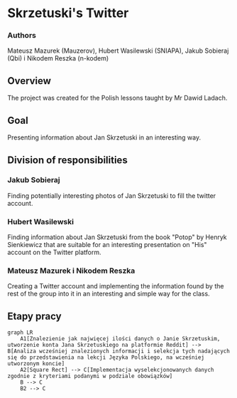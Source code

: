 # Skrzetuski's Twitter

### Authors
Mateusz Mazurek (Mauzerov), Hubert Wasilewski (SNIAPA), Jakub Sobieraj (Qbi) i Nikodem Reszka (n-kodem)

## Overview
The project was created for the Polish lessons taught by Mr Dawid Ladach.

## Goal
Presenting information about Jan Skrzetuski in an interesting way.

## Division of responsibilities
### Jakub Sobieraj
Finding potentially interesting photos of Jan Skrzetuski to fill the twitter account.

### Hubert Wasilewski
Finding information about Jan Skrzetuski from the book "Potop" by Henryk Sienkiewicz that are 
suitable for an interesting presentation on "His" account on the Twitter platform.

### Mateusz Mazurek i Nikodem Reszka
Creating a Twitter account and implementing the information found by the rest of the group 
into it in an interesting and simple way for the class.

## Etapy pracy
```mermaid
graph LR
    A1[Znalezienie jak najwięcej ilości danych o Janie Skrzetuskim, utworzenie konta Jana Skrzetuskiego na platformie Reddit] --> B[Analiza wcześniej znalezionych informacji i selekcja tych nadających się do przedstawienia na lekcji Języka Polskiego, na wcześniej utworzonym koncie]
    A2[Square Rect] --> C[Implementacja wyselekcjonowanych danych zgodnie z kryteriami podanymi w podziale obowiązków]
    B --> C
    B2 --> C
```
